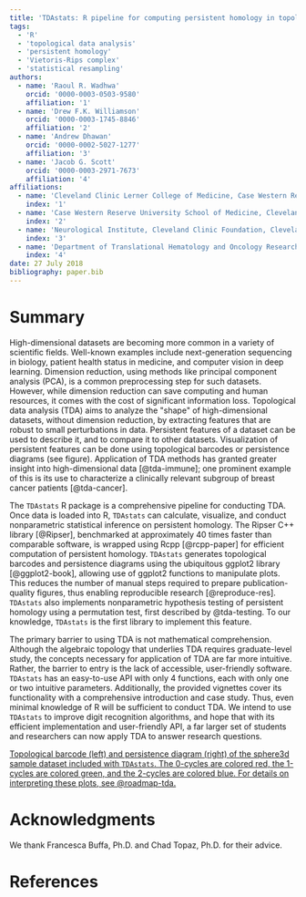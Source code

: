 ```yaml
---
title: 'TDAstats: R pipeline for computing persistent homology in topological data analysis'
tags:
  - 'R'
  - 'topological data analysis'
  - 'persistent homology'
  - 'Vietoris-Rips complex'
  - 'statistical resampling'
authors:
  - name: 'Raoul R. Wadhwa'
    orcid: '0000-0003-0503-9580'
    affiliation: '1'
  - name: 'Drew F.K. Williamson'
    orcid: '0000-0003-1745-8846'
    affiliation: '2'
  - name: 'Andrew Dhawan'
    orcid: '0000-0002-5027-1277'
    affiliation: '3'
  - name: 'Jacob G. Scott'
    orcid: '0000-0003-2971-7673'
    affiliation: '4'
affiliations:
  - name: 'Cleveland Clinic Lerner College of Medicine, Case Western Reserve University, Cleveland, OH 44195, USA'
    index: '1'
  - name: 'Case Western Reserve University School of Medicine, Cleveland, OH 44106, USA'
    index: '2'
  - name: 'Neurological Institute, Cleveland Clinic Foundation, Cleveland, OH 44195, USA'
    index: '3'
  - name: 'Department of Translational Hematology and Oncology Research, Cleveland Clinic Foundation, Cleveland, OH 44195, USA'
    index: '4'
date: 27 July 2018
bibliography: paper.bib
---
```


# Summary

High-dimensional datasets are becoming more common in a variety of scientific fields. Well-known examples include next-generation sequencing in biology, patient health status in medicine, and computer vision in deep learning. Dimension reduction, using methods like principal component analysis (PCA), is a common preprocessing step for such datasets. However, while dimension reduction can save computing and human resources, it comes with the cost of significant information loss. Topological data analysis (TDA) aims to analyze the "shape" of high-dimensional datasets, without dimension reduction, by extracting features that are robust to small perturbations in data. Persistent features of a dataset can be used to describe it, and to compare it to other datasets. Visualization of persistent features can be done using topological barcodes or persistence diagrams (see figure). Application of TDA methods has granted greater insight into high-dimensional data [@tda-immune]; one prominent example of this is its use to characterize a clinically relevant subgroup of breast cancer patients [@tda-cancer].

The ``TDAstats`` R package is a comprehensive pipeline for conducting TDA. Once data is loaded into R, ``TDAstats`` can calculate, visualize, and conduct nonparametric statistical inference on persistent homology. The Ripser C++ library [@Ripser], benchmarked at approximately 40 times faster than comparable software, is wrapped using Rcpp [@rcpp-paper] for efficient computation of persistent homology. ``TDAstats`` generates topological barcodes and persistence diagrams using the ubiquitous ggplot2 library [@ggplot2-book], allowing use of ggplot2 functions to manipulate plots. This reduces the number of manual steps required to prepare publication-quality figures, thus enabling reproducible research [@reproduce-res]. ``TDAstats`` also implements nonparametric hypothesis testing of persistent homology using a permutation test, first described by @tda-testing. To our knowledge, ``TDAstats`` is the first library to implement this feature.

The primary barrier to using TDA is not mathematical comprehension. Although the algebraic topology that underlies TDA requires graduate-level study, the concepts necessary for application of TDA are far more intuitive. Rather, the barrier to entry is the lack of accessible, user-friendly software. ``TDAstats`` has an easy-to-use API with only 4 functions, each with only one or two intuitive parameters. Additionally, the provided vignettes cover its functionality with a comprehensive introduction and case study. Thus, even minimal knowledge of R will be sufficient to conduct TDA. We intend to use ``TDAstats`` to improve digit recognition algorithms, and hope that with its efficient implementation and user-friendly API, a far larger set of students and researchers can now apply TDA to answer research questions.

[Topological barcode (left) and persistence diagram (right) of the sphere3d sample dataset included with ``TDAstats``. The 0-cycles are colored red, the 1-cycles are colored green, and the 2-cycles are colored blue. For details on interpreting these plots, see @roadmap-tda.](sphere3d.png)

# Acknowledgments

We thank Francesca Buffa, Ph.D. and Chad Topaz, Ph.D. for their advice.

# References
